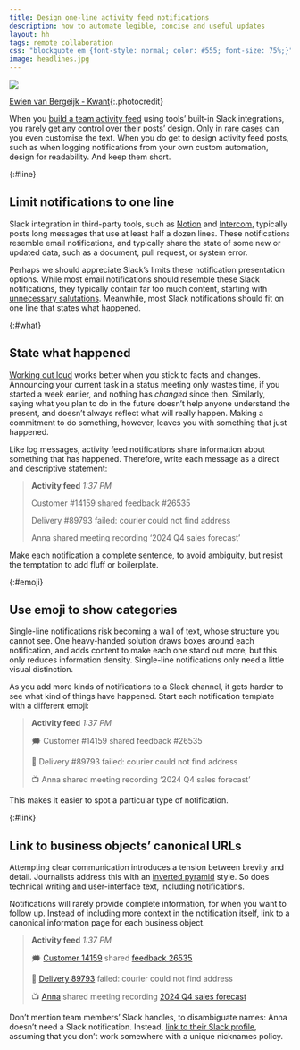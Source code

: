 ```yaml
---
title: Design one-line activity feed notifications
description: how to automate legible, concise and useful updates
layout: hh
tags: remote collaboration
css: "blockquote em {font-style: normal; color: #555; font-size: 75%;}"
image: headlines.jpg
---
```


![](headlines.jpg)

[Ewien van Bergeijk - Kwant](https://unsplash.com/photos/JWRFUKfGWSk){:.photocredit}

When you [build a team activity feed](activity-feed) using tools’ built-in Slack integrations,
you rarely get any control over their posts’ design.
Only in [rare cases](https://tally.so/help/slack-integration#e4eedb694aa845ec9b63bf879dbed9d1)
can you even customise the text.
When you do get to design activity feed posts,
such as when logging notifications from your own custom automation,
design for readability.
And keep them short.

{:#line}
## Limit notifications to one line

Slack integration in third-party tools, such as 
[Notion](https://www.notion.so/integrations/slack) and 
[Intercom](https://clearfeed.ai/how-to/configure-slack-for-intercom),
typically posts long messages that use at least half a dozen lines.
These notifications resemble email notifications, and typically share the state of some new or updated data, such as a document, pull request, or system error.

Perhaps we should appreciate Slack’s limits these notification presentation options.
While most email notifications should resemble these Slack notifications,
they typically contain far too much content,
starting with [unnecessary salutations](omit-notification-salutations).
Meanwhile, most Slack notifications should fit on one line that states what happened.

{:#what}
## State what happened

[Working out loud](work-out-loud) works better when you stick to facts and changes.
Announcing your current task in a status meeting only wastes time,
if you started a week earlier, and nothing has _changed_ since then.
Similarly, saying what you plan to do in the future doesn’t help anyone understand the present,
and doesn’t always reflect what will really happen.
Making a commitment to do something, however, leaves you with something that just happened.

Like log messages, activity feed notifications share information about something that has happened.
Therefore, write each message as a direct and descriptive statement:

> **Activity feed** _1:37 PM_
> 
> Customer #14159 shared feedback #26535
> 
> Delivery #89793 failed: courier could not find address
> 
> Anna shared meeting recording ‘2024 Q4 sales forecast’

Make each notification a complete sentence, to avoid ambiguity,
but resist the temptation to add fluff or boilerplate.

{:#emoji}
## Use emoji to show categories

Single-line notifications risk becoming a wall of text, whose structure you cannot see.
One heavy-handed solution draws boxes around each notification,
and adds content to make each one stand out more,
but this only reduces information density.
Single-line notifications only need a little visual distinction.

As you add more kinds of notifications to a Slack channel,
it gets harder to see what kind of things have happened.
Start each notification template with a different emoji:

> **Activity feed** _1:37 PM_
> 
> 🗯️ Customer #14159 shared feedback #26535
> 
> 🚚 Delivery #89793 failed: courier could not find address
> 
> 📺 Anna shared meeting recording ‘2024 Q4 sales forecast’

This makes it easier to spot a particular type of notification.

{:#link}
## Link to business objects’ canonical URLs

Attempting clear communication introduces a tension between brevity and detail.
Journalists address this with an [inverted pyramid](https://en.wikipedia.org/wiki/Inverted_pyramid_(journalism)) style.
So does technical writing and user-interface text, including notifications.

Notifications will rarely provide complete information, for when you want to follow up.
Instead of including more context in the notification itself, link to a canonical information page for each business object.

> **Activity feed** _1:37 PM_
> 
> 🗯️ [Customer 14159](http://example.com/customer/14159) shared [feedback 26535](http://example.com/feedback/26535)
> 
> 🚚 [Delivery 89793](http://example.com/feedback/89793) failed: courier could not find address
> 
> 📺 [Anna](https://example.slack.com/team/U023846FFFF) shared meeting recording [2024 Q4 sales forecast](http://example.com/file/pqUOSepEvPe3CWyvx0cbog)

Don’t mention team members’ Slack handles, to disambiguate names:
Anna doesn’t need a Slack notification.
Instead, [link to their Slack profile](https://slack.com/intl/en-gb/help/articles/360003827751),
assuming that you don’t work somewhere with a unique nicknames policy.
